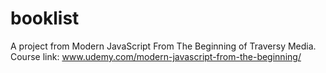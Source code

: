 # booklist
A project from Modern JavaScript From The Beginning of Traversy Media. Course link: www.udemy.com/modern-javascript-from-the-beginning/
